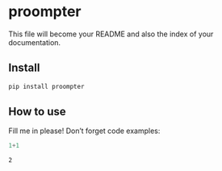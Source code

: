 proompter
================

<!-- WARNING: THIS FILE WAS AUTOGENERATED! DO NOT EDIT! -->

This file will become your README and also the index of your
documentation.

## Install

``` sh
pip install proompter
```

## How to use

Fill me in please! Don’t forget code examples:

``` python
1+1
```

    2
